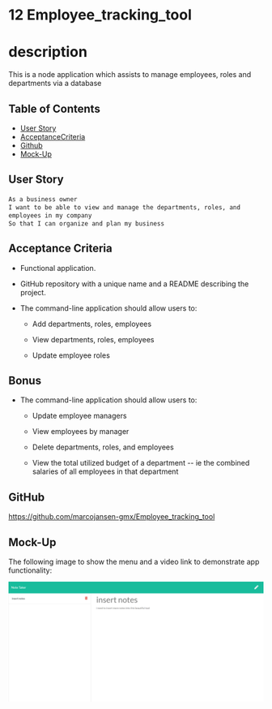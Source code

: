 # 12 Employee_tracking_tool

# description

This is a node application which assists to manage employees, roles and departments via a database

## Table of Contents

* [User Story](#UserStory)
* [AcceptanceCriteria](#AcceptanceCriteria)
* [Github](#Github)
* [Mock-Up](#Mock-Up)

## User Story

```
As a business owner
I want to be able to view and manage the departments, roles, and employees in my company
So that I can organize and plan my business
```

## Acceptance Criteria

* Functional application.

* GitHub repository with a unique name and a README describing the project.

* The command-line application should allow users to:

  * Add departments, roles, employees

  * View departments, roles, employees

  * Update employee roles

## Bonus

* The command-line application should allow users to:

  * Update employee managers

  * View employees by manager

  * Delete departments, roles, and employees

  * View the total utilized budget of a department -- ie the combined salaries of all employees in that department
    
## GitHub     
    
https://github.com/marcojansen-gmx/Employee_tracking_tool

## Mock-Up

The following image to show the menu and a video link to demonstrate app functionality:

![node app to track employees](https://github.com/marcojansen-gmx/Note-taker-app/blob/main/note_taker.png?raw=true)